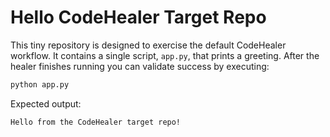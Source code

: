 # Hello CodeHealer Target Repo

This tiny repository is designed to exercise the default CodeHealer workflow. It contains a
single script, `app.py`, that prints a greeting. After the healer finishes running you can
validate success by executing:

```bash
python app.py
```

Expected output:

```
Hello from the CodeHealer target repo!
```
